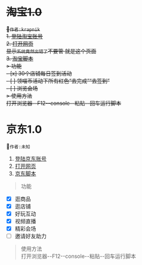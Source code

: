 # ~~淘宝1.0~~
~~:raised_hands:`作者:krapnik`~~  
~~1. [登陆淘宝账号](https://main.m.taobao.com/mytaobao/index.html)~~  
~~2. [打开网页](https://market.m.taobao.com/app/tb-source-app/campaign/pages/index)~~  
~~显示`系统竟然出错了`不要管 就是这个页面~~  
~~3. [淘宝脚本](/v1.0/淘宝喵币脚本.txt)~~  
~~> 功能~~  
~~- [x] 30个店铺每日签到活动~~  
~~- [ ] 领喵币活动下所有红色“去完成”“去签到”~~  
~~- [ ] 浏览会场~~  
~~> 使用方法~~  
~~打开浏览器--F12--console--粘贴--回车运行脚本~~  
  
# 京东1.0  
:raised_hands:`作者:未知`  
1. [登陆京东账号](https://www.jd.com/)  
2. [打开网页](https://happy.m.jd.com/babelDiy/GZWVJFLMXBQVEBDQZWMY/XJf8bH6oXDWSgS91daDJzXh9bU7/index.html#/failback)  
3. [京东脚本](/v1.0/京东养红包脚本.txt)  
> 功能  
- [x] 逛商品  
- [x] 逛店铺    
- [x] 好玩互动  
- [x] 视频直播  
- [x] 精彩会场 
- [ ] 邀请好友助力  
> 使用方法  
打开浏览器--F12--console--粘贴--回车运行脚本
